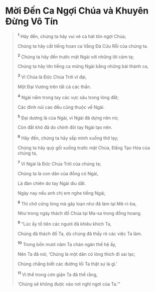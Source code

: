 # Mời Ðến Ca Ngợi Chúa và Khuyên Ðừng Vô Tín

> <sup><b>1</b></sup> Hãy đến, chúng ta hãy vui vẻ ca hát tôn ngợi Chúa;
> 
> Chúng ta hãy cất tiếng hoan ca Vầng Ðá Cứu Rỗi của chúng ta.
> 
> <sup><b>2</b></sup> Chúng ta hãy đến trước mặt Ngài với những lời cảm tạ;
> 
> Chúng ta hãy lớn tiếng ca mừng Ngài bằng những bài thánh ca,
> 
> <sup><b>3</b></sup> Vì Chúa là Ðức Chúa Trời vĩ đại,
> 
> Một Ðại Vương trên tất cả các thần.
> 
> <sup><b>4</b></sup> Ngài nắm trong tay các vực sâu trong lòng đất;
> 
> Các đỉnh núi cao đều cũng thuộc về Ngài.
> 
> <sup><b>5</b></sup> Ðại dương là của Ngài, vì Ngài đã dựng nên nó;
> 
> Còn đất khô đã do chính đôi tay Ngài tạo nên.
>
> <sup><b>6</b></sup> Hãy đến, chúng ta hãy sấp mình xuống thờ lạy;
> 
> Chúng ta hãy quỳ gối xuống trước mặt Chúa, Ðấng Tạo Hóa của chúng ta,
> 
> <sup><b>7</b></sup> Vì Ngài là Ðức Chúa Trời của chúng ta;
> 
> Chúng ta là con dân của đồng cỏ Ngài,
> 
> Là đàn chiên do tay Ngài dìu dắt.
>
> Ngày nay nếu anh chị em nghe tiếng Ngài,
> 
> <sup><b>8</b></sup> Thì chớ cứng lòng mà gây loạn như đã làm tại Mê-ri-ba,
> 
> Như trong ngày thách đố Chúa tại Ma-sa trong đồng hoang.
>
> <sup><b>9</b></sup> “Lúc ấy tổ tiên các ngươi đã khiêu khích Ta,
> 
> Chúng đã thách đố Ta, dù chúng đã thấy rõ các việc Ta làm.
> 
> <sup><b>10</b></sup> Trong bốn mươi năm Ta chán ngán thế hệ ấy,
> 
> Nên Ta đã nói, ‘Chúng là một dân có lòng thích đi sai lạc;
> 
> Chúng chẳng biết các đường lối Ta thật sự là gì.’
> 
> <sup><b>11</b></sup> Vì thế trong cơn giận Ta đã thề rằng,
> 
> ‘Chúng sẽ không được vào nơi nghỉ ngơi của Ta.’”